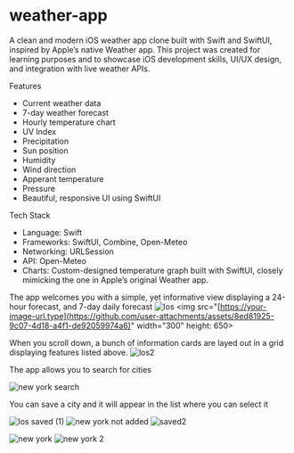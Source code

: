 # weather-app
A clean and modern iOS weather app clone built with Swift and SwiftUI, inspired by Apple’s native Weather app. This project was created for learning purposes and to showcase iOS development skills, UI/UX design, and integration with live weather APIs.

Features

- Current weather data
- 7-day weather forecast
- Hourly temperature chart
- UV Index
- Precipitation
- Sun position
- Humidity
- Wind direction
- Apperant temperature
- Pressure
- Beautiful, responsive UI using SwiftUI


Tech Stack

- Language: Swift
- Frameworks: SwiftUI, Combine, Open-Meteo
- Networking: URLSession
- API: Open-Meteo
- Charts: Custom-designed temperature graph built with SwiftUI, closely mimicking the one in Apple’s original Weather app.

The app welcomes you with a simple, yet informative view displaying a 24-hour forecast, and 7-day daily forecast
![los](https://github.com/user-attachments/assets/8ed81925-9c07-4d18-a4f1-de92059974a6)
<img src="[https://your-image-url.type](https://github.com/user-attachments/assets/8ed81925-9c07-4d18-a4f1-de92059974a6)" width="300" height: 650>

When you scroll down, a bunch of information cards are layed out in a grid displaying features listed above.
![los2](https://github.com/user-attachments/assets/7ba10b85-8fb7-44f0-9be2-1400732549ca)


The app allows you to search for cities

![new york search](https://github.com/user-attachments/assets/5d471734-d814-47f8-aed7-0047c4308f1a)

You can save a city and it will appear in the list where you can select it

![los saved (1)](https://github.com/user-attachments/assets/d8373e6c-9696-4d14-8b51-ae34392c5e21)
![new york not added](https://github.com/user-attachments/assets/5318d63c-3f1f-4853-b518-de15bd38165d)
![saved2](https://github.com/user-attachments/assets/1e5c27ec-4b65-4d23-a4db-87e7c96ce0b6)

![new york](https://github.com/user-attachments/assets/cc12c2ce-d00d-41e7-b3f6-31467422b644)
![new york 2](https://github.com/user-attachments/assets/af02f943-fd42-4181-84b9-ff6e1582e9a1)
